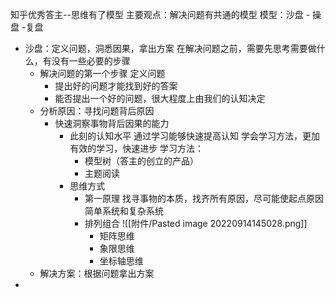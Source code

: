 知乎优秀答主--思维有了模型
主要观点：解决问题有共通的模型
模型：沙盘 - 操盘 -复盘
- 沙盘：定义问题，洞悉因果，拿出方案
  在解决问题之前，需要先思考需要做什么，有没有一些必要的步骤
	- 解决问题的第一个步骤 定义问题
		- 提出好的问题才能找到好的答案
		- 能否提出一个好的问题，很大程度上由我们的认知决定
	- 分析原因：寻找问题背后原因
		- 快速洞察事物背后因果的能力
			- 此刻的认知水平
			  通过学习能够快速提高认知
			  学会学习方法，更加有效的学习，快速进步
			  学习方法：
				- 模型树（答主的创立的产品）
				- 主题阅读
			- 思维方式
				- 第一原理
				  找寻事物的本质，找齐所有原因，尽可能使起点原因
				  简单系统和复杂系统
				- 排列组合
				  ![[附件/Pasted image 20220914145028.png]]
					- 矩阵思维
					- 象限思维
					- 坐标轴思维
	- 解决方案：根据问题拿出方案
- 